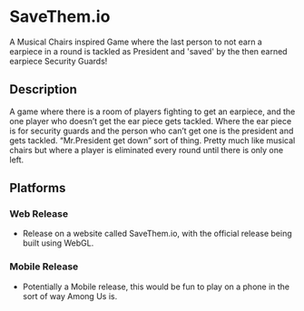 # SaveThem.io
A Musical Chairs inspired Game where the last person to not earn a earpiece in a round is tackled as President and 'saved' by the then earned earpiece Security Guards!

## Description
A game where there is a room of players fighting to get an earpiece, and the one player who doesn’t get the ear piece gets tackled. Where the ear piece is for security guards and the person who can’t get one is the president and gets tackled. “Mr.President get down” sort of thing. Pretty much like musical chairs but where a player is eliminated every round until there is only one left.

## Platforms
### Web Release
- Release on a website called SaveThem.io, with the official release being built using WebGL.
### Mobile Release
- Potentially a Mobile release, this would be fun to play on a phone in the sort of way Among Us is.
